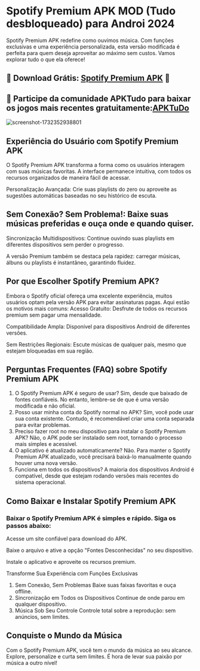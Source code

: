 # Spotify Premium APK MOD (Tudo desbloqueado) para Androi 2024
Spotify Premium APK redefine como ouvimos música. Com funções exclusivas e uma experiência personalizada, esta versão modificada é perfeita para quem deseja aproveitar ao máximo sem custos. Vamos explorar tudo o que ela oferece!
## 📌 Download Grátis: [Spotify Premium APK](https://bit.ly/4eGnnIa) 📌
## 📌 Participe da comunidade APKTudo para baixar os jogos mais recentes gratuitamente:[APKTuDo](https://t.me/apktudo)
![screenshot-1732352938801](https://github.com/user-attachments/assets/158f4189-5f07-42d6-861a-35a1a2dcd8a2)
## Experiência do Usuário com Spotify Premium APK
O Spotify Premium APK transforma a forma como os usuários interagem com suas músicas favoritas. A interface permanece intuitiva, com todos os recursos organizados de maneira fácil de acessar.

Personalização Avançada: Crie suas playlists do zero ou aproveite as sugestões automáticas baseadas no seu histórico de escuta.
## Sem Conexão? Sem Problema!: Baixe suas músicas preferidas e ouça onde e quando quiser.
Sincronização Multidispositivos: Continue ouvindo suas playlists em diferentes dispositivos sem perder o progresso.

A versão Premium também se destaca pela rapidez: carregar músicas, álbuns ou playlists é instantâneo, garantindo fluidez.
## Por que Escolher Spotify Premium APK?
Embora o Spotify oficial ofereça uma excelente experiência, muitos usuários optam pela versão APK para evitar assinaturas pagas. Aqui estão os motivos mais comuns:
Acesso Gratuito: Desfrute de todos os recursos premium sem pagar uma mensalidade.

Compatibilidade Ampla: Disponível para dispositivos Android de diferentes versões.

Sem Restrições Regionais: Escute músicas de qualquer país, mesmo que estejam bloqueadas em sua região.
## Perguntas Frequentes (FAQ) sobre Spotify Premium APK
1. O Spotify Premium APK é seguro de usar?
Sim, desde que baixado de fontes confiáveis. No entanto, lembre-se de que é uma versão modificada e não oficial.
2. Posso usar minha conta do Spotify normal no APK?
Sim, você pode usar sua conta existente. Contudo, é recomendável criar uma conta separada para evitar problemas.
3. Preciso fazer root no meu dispositivo para instalar o Spotify Premium APK?
Não, o APK pode ser instalado sem root, tornando o processo mais simples e acessível.
4. O aplicativo é atualizado automaticamente?
Não. Para manter o Spotify Premium APK atualizado, você precisará baixá-lo manualmente quando houver uma nova versão.
5. Funciona em todos os dispositivos?
A maioria dos dispositivos Android é compatível, desde que estejam rodando versões mais recentes do sistema operacional.
## Como Baixar e Instalar Spotify Premium APK
### Baixar o Spotify Premium APK é simples e rápido. Siga os passos abaixo:
Acesse um site confiável para download do APK.

Baixe o arquivo e ative a opção "Fontes Desconhecidas" no seu dispositivo.

Instale o aplicativo e aproveite os recursos premium.

Transforme Sua Experiência com Funções Exclusivas
1. Sem Conexão, Sem Problemas
Baixe suas faixas favoritas e ouça offline.
2. Sincronização em Todos os Dispositivos
Continue de onde parou em qualquer dispositivo.
3. Música Sob Seu Controle
Controle total sobre a reprodução: sem anúncios, sem limites.
## Conquiste o Mundo da Música
Com o Spotify Premium APK, você tem o mundo da música ao seu alcance. Explore, personalize e curta sem limites. É hora de levar sua paixão por música a outro nível!
